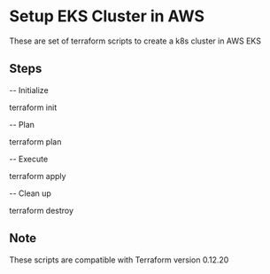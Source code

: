 # Setup EKS Cluster in AWS

These are set of terraform scripts to create a k8s cluster in AWS EKS


## Steps
-- Initialize

terraform init

-- Plan

terraform plan

-- Execute

terraform apply

-- Clean up

terraform destroy

## Note
These scripts are compatible with Terraform version 0.12.20
